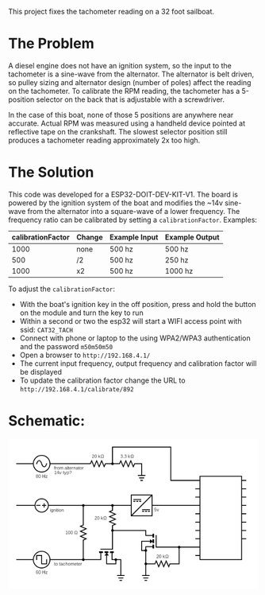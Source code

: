 This project fixes the tachometer reading on a 32 foot sailboat.

# The Problem

A diesel engine does not have an ignition system, so the input to the tachometer is a sine-wave from the alternator.
The alternator is belt driven, so pulley sizing and alternator design (number of poles) affect the reading on the tachometer.
To calibrate the RPM reading, the tachometer has a 5-position selector on the back that is adjustable with a screwdriver.

In the case of this boat, none of those 5 positions are anywhere near accurate.
Actual RPM was measured using a handheld device pointed at reflective tape on the crankshaft.
The slowest selector position still produces a tachometer reading approximately 2x too high.


# The Solution

This code was developed for a ESP32-DOIT-DEV-KIT-V1.
The board is powered by the ignition system of the boat and modifies the ~14v sine-wave from the alternator into a square-wave of a lower frequency.
The frequency ratio can be calibrated by setting a `calibrationFactor`.  Examples:

| calibrationFactor | Change | Example Input | Example Output |
| ----------------- | ------ | ------------- | -------------- |
| 1000              | none   | 500 hz        | 500 hz         |
| 500               | /2     | 500 hz        | 250 hz         |
| 1000              | x2     | 500 hz        | 1000 hz        |

To adjust the `calibrationFactor`:

- With the boat's ignition key in the off position, press and hold the button on the module and turn the key to run
- Within a second or two the esp32 will start a WIFI access point with ssid: `CAT32_TACH`
- Connect with phone or laptop to the using WPA2/WPA3 authentication and the password `m50m50m50`
- Open a browser to `http://192.168.4.1/`
- The current input frequency, output frequency and calibration factor will be displayed
- To update the calibration factor change the URL to `http://192.168.4.1/calibrate/892`

# Schematic:

![schematic](https://github.com/eric-haney/tach-fixer/blob/main/schematic.png?raw=true)
